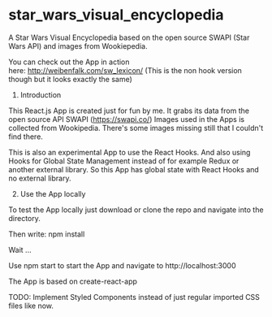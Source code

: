 # star_wars_visual_encyclopedia
A Star Wars Visual Encyclopedia based on the open source SWAPI (Star Wars API) and images from Wookiepedia.

You can check out the App in action here: http://weibenfalk.com/sw_lexicon/
(This is the non hook version though but it looks exactly the same)

1. Introduction

This React.js App is created just for fun by me. It grabs its data from the open source API SWAPI (https://swapi.co/)
Images used in the Apps is collected from Wookipedia. There's some images missing still that I couldn't find there.

This is also an experimental App to use the React Hooks. And also using Hooks for Global State Management instead of 
for example Redux or another external library. So this App has global state with React Hooks and no external library.

2. Use the App locally

To test the App locally just download or clone the repo and navigate into the directory.

Then write: npm install

Wait ...

Use npm start to start the App and navigate to http://localhost:3000

The App is based on create-react-app

TODO: Implement Styled Components instead of just regular imported CSS files like now.
